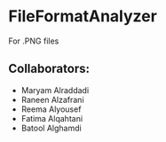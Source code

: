 # FileFormatAnalyzer
For .PNG files

## Collaborators:

- Maryam Alraddadi
- Raneen Alzafrani
- Reema Alyousef
- Fatima Alqahtani
- Batool Alghamdi


